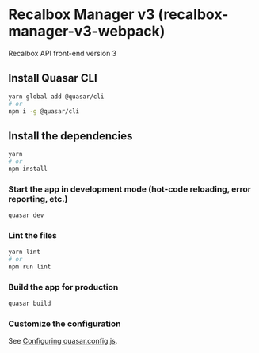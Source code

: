 # Recalbox Manager v3 (recalbox-manager-v3-webpack)

Recalbox API front-end version 3

## Install Quasar CLI
```bash
yarn global add @quasar/cli
# or
npm i -g @quasar/cli
```


## Install the dependencies
```bash
yarn
# or
npm install
```

### Start the app in development mode (hot-code reloading, error reporting, etc.)
```bash
quasar dev
```


### Lint the files
```bash
yarn lint
# or
npm run lint
```



### Build the app for production
```bash
quasar build
```

### Customize the configuration
See [Configuring quasar.config.js](https://v2.quasar.dev/quasar-cli-webpack/quasar-config-js).
